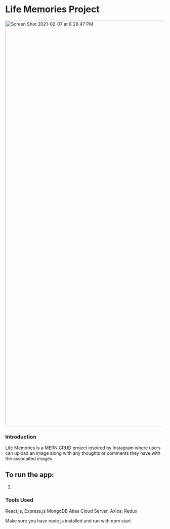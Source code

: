 # Life Memories Project
<img width="1277" alt="Screen Shot 2021-02-07 at 8 29 47 PM" src="https://user-images.githubusercontent.com/51249015/107173101-3c1c0180-6984-11eb-82a2-16312ef6d03c.png">

### Introduction
Life Memories is a MERN CRUD project inspired by Instagram where users can upload an image along with any thoughts or comments they have with the assocaited images.

## To run the app:
1)

### Tools Used
React.js, Express.js MongoDB Atlas Cloud Server, Axios, Redux

Make sure you have node.js installed and run with npm start
